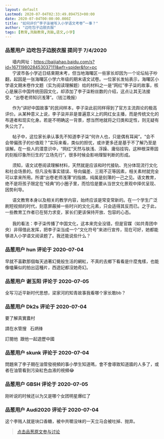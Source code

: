 ```yaml
---
layout: default
Lastmod: 2020-07-04T02:33:49.894753+00:00
date: 2020-07-04T00:00:00.000Z
title: "如何评价“李子柒被写入小学语文考卷”一事？"
author: "边吃包子边脱衣服"
tags: [教育,洗脑教育,洗脑,语文,小学]
---
```



### 品葱用户 **边吃包子边脱衣服** 提问于 7/4/2020
    
      墙内网址：https://baijiahao.baidu.com/s?id=1671198028453037111&wfr=spider&for=pc  
      宁波市各小学近日结束期末考，但当地海曙区一些家长却因为一个论坛帖子吵翻，起因是一张海曙区小学六年级的期末语文试卷。一位家长发帖表示，海曙区小学语文期末卷作文题（实为阅读理解题）给的材料之一是“网红”李子柒的故事，核心是展示中国传统田园文化，却添加了李子柒粉丝数的介绍，这点让其无法接受，“出卷老师知识浅薄”。（钱江晚报）  
  
      作为“讲好中国故事”的民间样本，李子柒此前同样得到了官方主流舆论的极高评价。从某种意义上说，李子柒并非是普遍意义上的网红女主播，而是传统文化的布道者和现实化身。若是不明确这一背景，想当然地就将之归类和定性，则无疑有失公允了。  
  
      帖子中，这位家长承认事先不知道李子柒“何许人也，只是偶有耳闻”。“会不会带偏孩子的价值观？”实际来看，类似的担忧，或许更多还是基于不了解乃至是误解。在一些人的潜意识中，“网红”天然与肤浅、浮躁、庸俗挂钩，这种根深蒂固的刻板印象所衍生的“立场先行”，很多时候会影响理智判断的形成。  
  
      须知，语文试卷阅读理解材料，天然就是应该和时代接轨、充分体现流行文化和社会场景的。但凡没有事实错误、导向偏差、三观不正等因素，相关素材就完全可以拿来所用。所谓“出卷老师浅薄”的指摘，纯属是刻薄的一己之见。语文教育，绝不是将孩子限定在“经典”的小圈子里，而恰恰是要从当世文化景观中择优呈现、因势利导。  
  
      语文教育本身以及相关的教学内容，始终应该是常变常新的。在一个学生广泛刷短视频的时代，刻意屏蔽掉一些时兴的文化元素，只会适得其反而已。之于此，一些教育工作者已在努力求变，家长们更该保持开放、包容的心态。  
   
      我的看法：李子柒传播了中国文化，这本来完全没错，但是官媒（如共青团中央）非得借此发挥，把李子柒当成一个“文化符号”来进行宣传，现在可好，她都能够进入小学语文阅读题了。我还能说些什么？
    
                

### 品葱用户 **hun** 评论于 2020-07-04
        
早就不喜歡那個每天過著幻覺般生活的網紅，不真的去鄉下看看是什麼鬼樣，也能像嗑藥似的拍出這種片，西遊記都沒她奇幻。
        
                

### 品葱用户 **谢玉阳** 评论于 2020-07-05
        
全写习近平新时代思想，梁家河的知青故事我看哪个家长敢bb？
        
                

### 品葱用户 **Dk2s** 评论于 2020-07-04
        
要了解真實農村  
  
請在水管搜   石炳锋  
  
訂閱他  跟他一起遊歷中國
        
                

### 品葱用户 **skunk** 评论于 2020-07-04
        
問題來了李子期在油管發視頻的事小學生知道嗎，會不會導致知道牆的人多了，或者在油管看到污染紅色血液的視頻😂
        
                

### 品葱用户 **GBSH** 评论于 2020-07-05
        
刚听说的时候还以为又是哪个女团明星爆红了
        
                

### 品葱用户 **Audi2020** 评论于 2020-07-04
        
这个李贱人就是块口香糖，被中共嚼没味的一天立马会被吐掉、抛弃。
        
                





> [点击品葱原文参与讨论](https://pincong.rocks/question/28059)

